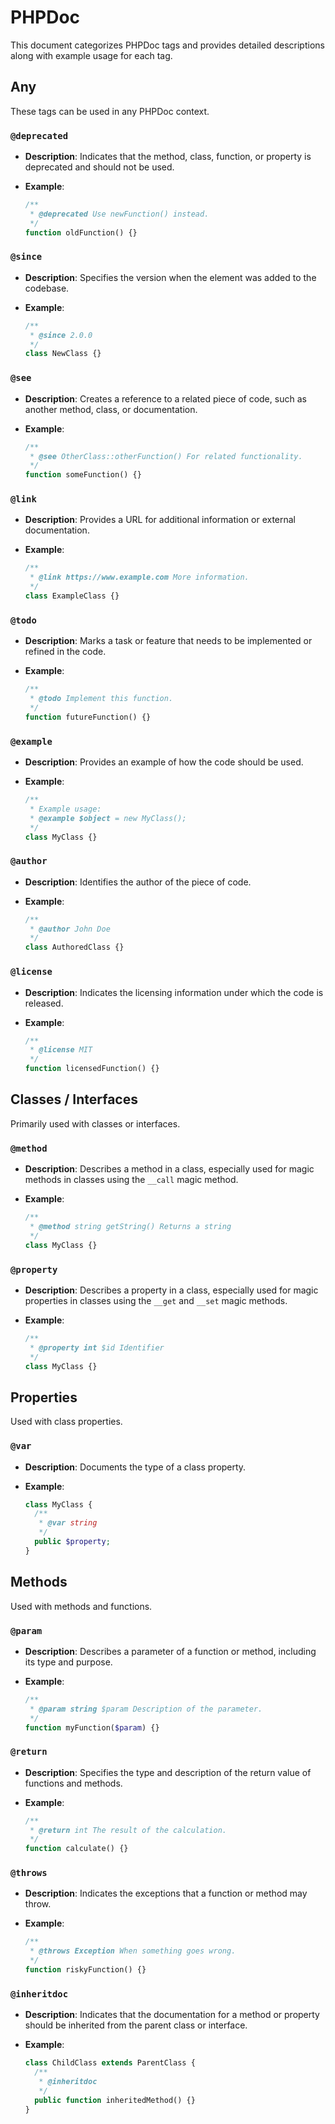 
# PHPDoc

This document categorizes PHPDoc tags and provides detailed descriptions along with example usage for each tag.

## Any
These tags can be used in any PHPDoc context.

### `@deprecated`
- **Description**: Indicates that the method, class, function, or property is deprecated and should not be used.
- **Example**:

  ```php
  /**
   * @deprecated Use newFunction() instead.
   */
  function oldFunction() {}
  ```

### `@since`
- **Description**: Specifies the version when the element was added to the codebase.
- **Example**:

  ```php
  /**
   * @since 2.0.0
   */
  class NewClass {}
  ```

### `@see`
- **Description**: Creates a reference to a related piece of code, such as another method, class, or documentation.
- **Example**:

  ```php
  /**
   * @see OtherClass::otherFunction() For related functionality.
   */
  function someFunction() {}
  ```

### `@link`
- **Description**: Provides a URL for additional information or external documentation.
- **Example**:

  ```php
  /**
   * @link https://www.example.com More information.
   */
  class ExampleClass {}
  ```

### `@todo`
- **Description**: Marks a task or feature that needs to be implemented or refined in the code.
- **Example**:

  ```php
  /**
   * @todo Implement this function.
   */
  function futureFunction() {}
  ```

### `@example`
- **Description**: Provides an example of how the code should be used.
- **Example**:

  ```php
  /**
   * Example usage:
   * @example $object = new MyClass();
   */
  class MyClass {}
  ```

### `@author`
- **Description**: Identifies the author of the piece of code.
- **Example**:

  ```php
  /**
   * @author John Doe
   */
  class AuthoredClass {}
  ```

### `@license`
- **Description**: Indicates the licensing information under which the code is released.
- **Example**:

  ```php
  /**
   * @license MIT
   */
  function licensedFunction() {}
  ```

## Classes / Interfaces
Primarily used with classes or interfaces.

### `@method`
- **Description**: Describes a method in a class, especially used for magic methods in classes using the `__call` magic method.
- **Example**:

  ```php
  /**
   * @method string getString() Returns a string
   */
  class MyClass {}
  ```

### `@property`
- **Description**: Describes a property in a class, especially used for magic properties in classes using the `__get` and `__set` magic methods.
- **Example**:

  ```php
  /**
   * @property int $id Identifier
   */
  class MyClass {}
  ```

## Properties
Used with class properties.

### `@var`
- **Description**: Documents the type of a class property.
- **Example**:

  ```php
  class MyClass {
    /**
     * @var string
     */
    public $property;
  }
  ```

## Methods
Used with methods and functions.

### `@param`
- **Description**: Describes a parameter of a function or method, including its type and purpose.
- **Example**:

  ```php
  /**
   * @param string $param Description of the parameter.
   */
  function myFunction($param) {}
  ```

### `@return`
- **Description**: Specifies the type and description of the return value of functions and methods.
- **Example**:

  ```php
  /**
   * @return int The result of the calculation.
   */
  function calculate() {}
  ```

### `@throws`
- **Description**: Indicates the exceptions that a function or method may throw.
- **Example**:

  ```php
  /**
   * @throws Exception When something goes wrong.
   */
  function riskyFunction() {}
  ```

### `@inheritdoc`
- **Description**: Indicates that the documentation for a method or property should be inherited from the parent class or interface.
- **Example**:

  ```php
  class ChildClass extends ParentClass {
    /**
     * @inheritdoc
     */
    public function inheritedMethod() {}
  }
  ```
